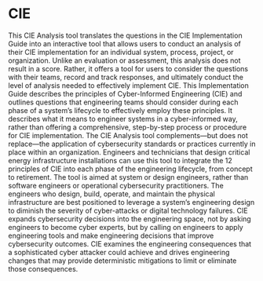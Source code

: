 # CIE

This CIE Analysis tool translates the questions in the CIE Implementation Guide into an interactive tool that allows users to conduct an analysis of their CIE implementation for an individual system, process, project, or organization.  Unlike an evaluation or assessment, this analysis does not result in a score.  Rather, it offers a tool for users to consider the questions with their teams, record and track responses, and ultimately conduct the level of analysis needed to effectively implement CIE.  This Implementation Guide describes the principles of Cyber-Informed Engineering (CIE) and outlines questions that engineering teams should consider during each phase of a system’s lifecycle to effectively employ these principles.  It describes what it means to engineer systems in a cyber-informed way, rather than offering a comprehensive, step-by-step process or procedure for CIE implementation.  The CIE Analysis tool complements—but does not replace—the application of cybersecurity standards or practices currently in place within an organization.  Engineers and technicians that design critical energy infrastructure installations can use this tool to integrate the 12 principles of CIE into each phase of the engineering lifecycle, from concept to retirement.  The tool is aimed at system or design engineers, rather than software engineers or operational cybersecurity practitioners.  The engineers who design, build, operate, and maintain the physical infrastructure are best positioned to leverage a system’s engineering design to diminish the severity of cyber-attacks or digital technology failures.  CIE expands cybersecurity decisions into the engineering space, not by asking engineers to become cyber experts, but by calling on engineers to apply engineering tools and make engineering decisions that improve cybersecurity outcomes. CIE examines the engineering consequences that a sophisticated cyber attacker could achieve and drives engineering changes that may provide deterministic mitigations to limit or eliminate those consequences.
